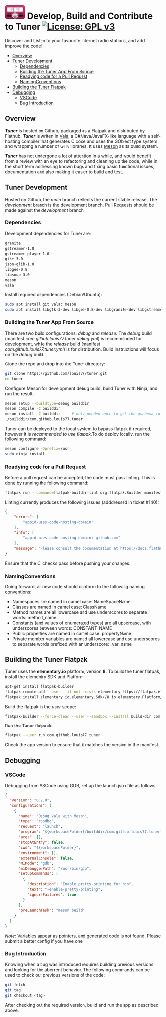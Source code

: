 # ![icon](docs/logo_01.png) Develop, Build and Contribute to Tuner [![License: GPL v3](https://img.shields.io/badge/License-GPL%20v3-blue.svg)](http://www.gnu.org/licenses/gpl-3.0) <!-- omit in toc -->


Discover and Listen to your favourite internet radio stations, and add improve the code!

- [Overview](#overview)
- [Tuner Development](#tuner-development)
  - [Dependencies](#dependencies)
  - [Building the Tuner App From Source](#building-the-tuner-app-from-source)
  - [Readying code for a Pull Request](#readying-code-for-a-pull-request)
  - [NamingConventions](#namingconventions)
- [Building the Tuner Flatpak](#building-the-tuner-flatpak)
- [Debugging](#debugging)
  - [VSCode](#vscode)
  - [Bug Introduction](#bug-introduction)


## Overview

**_Tuner_** is hosted on Github, packaged as a Flatpak and distributed by Flathub. **_Tuner_** is writen in [Vala](https://vala.dev/), a C#/Java/JavaFX-like language with a self-hosting compiler that generates C code and uses the GObject type system and wrapping a number of GTK libraries. It uses [Meson](https://mesonbuild.com/) as its build system.

**_Tuner_** has not undergone a lot of attention in a while, and would benefit from a review with an eye to refactoring and cleaning up the code, while in the short term addressing known bugs and fixing basic functional issues, documentation and also making it easier to build and test.

## Tuner Development
Hosted on Github, the _main_ branch reflects the current stable release. The _development_ branch is the development branch. Pull Requests should be made against the _development_ branch.

### Dependencies

Development dependencies for Tuner are:
```bash
granite
gstreamer-1.0
gstreamer-player-1.0
gtk+-3.0
json-glib-1.0
libgee-0.8
libsoup-3.0
meson
vala
```

Install required dependencies (Debian/Ubuntu):
```bash
sudo apt install git valac meson
sudo apt install libgtk-3-dev libgee-0.8-dev libgranite-dev libgstreamer1.0-dev libgstreamer-plugins-bad1.0-dev libsoup-3.0-dev libjson-glib-dev
```

### Building the Tuner App From Source
There are two build configurations: _debug_ and _release_. The _debug_ build (manifest _com.github.louis77.tuner.debug.yml_) is recommended for development, while the _release_ build (manifest _com.github.louis77.tuner.yml_) is for distribution. Build instructions will focus on the _debug_ build.


Clone the repo and drop into the Tuner directory:
```bash
git clone https://github.com/louis77/tuner.git
cd tuner
```

Configure Meson for development debug build, build Tuner with Ninja, and run the result:
```bash
meson setup --buildtype=debug builddir
meson compile -C builddir
meson install -C builddir     # only needed once to get the gschema in place
./builddir/com.github.louis77.tuner
```

Tuner can be deployed to the local system to bypass flatpak if required, however it is _recommended to use flatpak_.To do deploy locally, run the following command:
```bash
meson configure -Dprefix=/usr
sudo ninja install
```

### Readying code for a Pull Request
Before a pull request can be accepted, the code must pass linting. This is done by running the following command:
```bash
flatpak run --command=flatpak-builder-lint org.flatpak.Builder manifest com.github.louis77.tuner.yml
```

Linting currently produces the following issues (adddressed in ticket #140): 
```json
{
    "errors": [
        "appid-uses-code-hosting-domain"
    ],
    "info": [
        "appid-uses-code-hosting-domain: github.com"
    ],
    "message": "Please consult the documentation at https://docs.flathub.org/docs/for-app-authors/linter"
}
```
Ensure that the CI checks pass before pushing your changes.


### NamingConventions
Going forward, all new code should conform to the following naming conventions:
- Namespaces are named in camel case: NameSpaceName
- Classes are named in camel case: ClassName
- Method names are all lowercase and use underscores to separate words: method_name
- Constants (and values of enumerated types) are all uppercase, with underscores between words: CONSTANT_NAME 
- Public properties are named in camel case: propertyName
- Private member variables are named all lowercase and use underscores to separate words prefixed with an underscore: _var_name

<!---- Signals are named all lowercase and use underscores to separate words postfixed with \_sig: propertyName_sig -->


## Building the Tuner Flatpak
Tuner uses the __elementary.io__ platform, version __8__. To build the tuner flatpak, install the elementry SDK and Platform:
```bash
apt-get install flatpak-builder
flatpak remote-add --user --if-not-exists elementary https://flatpak.elementary.io/repo.flatpakrepo
flatpak install elementary io.elementary.Sdk//8 io.elementary.Platform//8
```

Build the flatpak in the _user_ scope:
```bash
flatpak-builder --force-clean --user --sandbox --install build-dir com.github.louis77.tuner.debug.yml
```

Run the Tuner flatpack:
```bash
flatpak --user run com.github.louis77.tuner
```
Check the app version to ensure that it matches the version in the manifest.

## Debugging 

### VSCode 
Debugging from VSCode using GDB, set up the launch.json file as follows:
```json
{
  "version": "0.2.0",
  "configurations": [    
    {
      "name": "Debug Vala with Meson",
      "type": "cppdbg",
      "request": "launch",
      "program": "${workspaceFolder}/builddir/com.github.louis77.tuner",
      "args": [],
      "stopAtEntry": false,
      "cwd": "${workspaceFolder}",
      "environment": [],
      "externalConsole": false,
      "MIMode": "gdb",
      "miDebuggerPath": "/usr/bin/gdb",
      "setupCommands": [
        {
          "description": "Enable pretty-printing for gdb",
          "text": "-enable-pretty-printing",
          "ignoreFailures": true
        }
      ],
      "preLaunchTask": "meson build"
    }
  ]
}
```
_Note:_ Variables appear as pointers, and generated code is not found. Please submit a better config if you have one.

### Bug Introduction
Knowing when a bug was introduced requires building previous versions and looking for the aberrent behavior. The following commands can be used to check out previous versions of the code:
```bash
git fetch
git tag
git checkout <tag>
```
After checking out the required version, build and run the app as described above.
